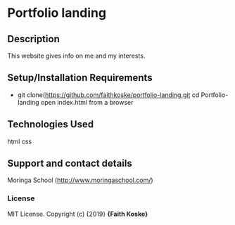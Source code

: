 # Portfolio landing
## Description
This website gives info on me and my interests.
## Setup/Installation Requirements
* git clone(https://github.com/faithkoske/portfolio-landing.git
cd Portfolio-landing
open index.html from a browser
## Technologies Used
html
css
## Support and contact details
Moringa School (http://www.moringaschool.com/)

### License
MIT License.
Copyright (c) {2019} **{Faith Koske}**
